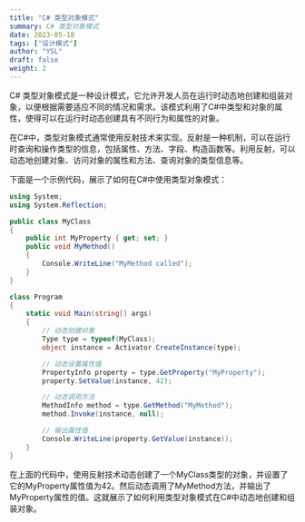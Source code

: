 ```yaml
---
title: "C# 类型对象模式"
summary: C# 类型对象模式 
date: 2023-05-18
tags: ["设计模式"]
author: "YSL"
draft: false
weight: 2
---
```


C# 类型对象模式是一种设计模式，它允许开发人员在运行时动态地创建和组装对象，以便根据需要适应不同的情况和需求。该模式利用了C#中类型和对象的属性，使得可以在运行时动态创建具有不同行为和属性的对象。

在C#中，类型对象模式通常使用反射技术来实现。反射是一种机制，可以在运行时查询和操作类型的信息，包括属性、方法、字段、构造函数等。利用反射，可以动态地创建对象、访问对象的属性和方法、查询对象的类型信息等。

下面是一个示例代码，展示了如何在C#中使用类型对象模式：

```csharp
using System;
using System.Reflection;

public class MyClass
{
    public int MyProperty { get; set; }
    public void MyMethod()
    {
        Console.WriteLine("MyMethod called");
    }
}

class Program
{
    static void Main(string[] args)
    {
        // 动态创建对象
        Type type = typeof(MyClass);
        object instance = Activator.CreateInstance(type);

        // 动态设置属性值
        PropertyInfo property = type.GetProperty("MyProperty");
        property.SetValue(instance, 42);

        // 动态调用方法
        MethodInfo method = type.GetMethod("MyMethod");
        method.Invoke(instance, null);

        // 输出属性值
        Console.WriteLine(property.GetValue(instance));
    }
}
```

在上面的代码中，使用反射技术动态创建了一个MyClass类型的对象，并设置了它的MyProperty属性值为42。然后动态调用了MyMethod方法，并输出了MyProperty属性的值。这就展示了如何利用类型对象模式在C#中动态地创建和组装对象。